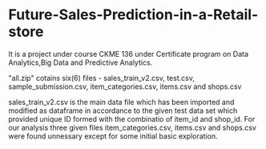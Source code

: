 # Future-Sales-Prediction-in-a-Retail-store
It is a project under course CKME 136 under Certificate program on Data Analytics,Big Data and Predictive Analytics.  

"all.zip" cotains six(6) files - sales_train_v2.csv, test.csv, sample_submission.csv, item_categories.csv, items.csv  and shops.csv 

sales_train_v2.csv is the main data file which has been imported and modified as dataframe in accordance to the given test data set which provided unique ID formed with the combinatio of item_id and shop_id. For our analysis three given files item_categories.csv, items.csv  and shops.csv were found unnessary except for some initial basic exploration.

